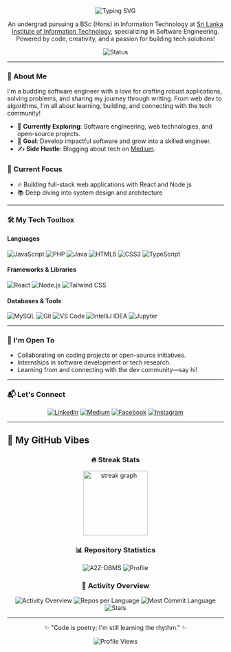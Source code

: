 <div align="center">
  <img src="https://readme-typing-svg.herokuapp.com?font=Fira+Code&pause=1000&color=2D9EF7&center=true&vCenter=true&width=435&lines=Hey%2C+I'm+Hasitha+Erandika!;" alt="Typing SVG" />
  <p>An undergrad pursuing a BSc (Hons) in Information Technology at <a href="https://www.sliit.lk/">Sri Lanka Institute of Information Technology</a>, specializing in Software Engineering. Powered by code, creativity, and a passion for building tech solutions!</p>
  <img src="https://img.shields.io/badge/Status-Exploring%20Tech%20&%20Writing-brightgreen?style=flat-square" alt="Status" />
</div>

---

### 🚀 About Me
I'm a budding software engineer with a love for crafting robust applications, solving problems, and sharing my journey through writing. From web dev to algorithms, I'm all about learning, building, and connecting with the tech community!

- 🌱 **Currently Exploring**: Software engineering, web technologies, and open-source projects.  
- 🎯 **Goal**: Develop impactful software and grow into a skilled engineer.  
- ✍️ **Side Hustle**: Blogging about tech on [Medium](https://medium.com/@wickramasinghe.erandika).  

### 🎯 Current Focus
- 🔥 Building full-stack web applications with React and Node.js
- 📚 Deep diving into system design and architecture

---

### 🛠️ My Tech Toolbox

#### Languages  
<p>
<!--   <img src="https://img.shields.io/badge/C++-00599C?style=for-the-badge&logo=c%2B%2B&logoColor=white" alt="C++" />
  <img src="https://img.shields.io/badge/Python-3776AB?style=for-the-badge&logo=python&logoColor=white" alt="Python" /> -->
  <img src="https://img.shields.io/badge/JavaScript-F7DF1E?style=for-the-badge&logo=javascript&logoColor=black" alt="JavaScript" />
  <img src="https://img.shields.io/badge/PHP-777BB4?style=for-the-badge&logo=php&logoColor=white" alt="PHP" />
  <img src="https://img.shields.io/badge/Java-007396?style=for-the-badge&logo=java&logoColor=white" alt="Java" />
  <img src="https://img.shields.io/badge/HTML5-E34F26?style=for-the-badge&logo=html5&logoColor=white" alt="HTML5" />
  <img src="https://img.shields.io/badge/CSS3-1572B6?style=for-the-badge&logo=css3&logoColor=white" alt="CSS3" />
  <img src="https://img.shields.io/badge/TypeScript-3178C6?style=for-the-badge&logo=typescript&logoColor=white" alt="TypeScript" />
</p>

#### Frameworks & Libraries  
<p>
  <img src="https://img.shields.io/badge/React-61DAFB?style=for-the-badge&logo=react&logoColor=black" alt="React" />
  <img src="https://img.shields.io/badge/Node.js-339933?style=for-the-badge&logo=nodedotjs&logoColor=white" alt="Node.js" />
<!--   <img src="https://img.shields.io/badge/Laravel-FF2D20?style=for-the-badge&logo=laravel&logoColor=white" alt="Laravel" /> -->
  <img src="https://img.shields.io/badge/Tailwind_CSS-38B2AC?style=for-the-badge&logo=tailwind-css&logoColor=white" alt="Tailwind CSS" />
<!--   <img src="https://img.shields.io/badge/NumPy-013243?style=for-the-badge&logo=numpy&logoColor=white" alt="NumPy" />
  <img src="https://img.shields.io/badge/Express.js-000000?style=for-the-badge&logo=express&logoColor=white" alt="Express.js" />
  <img src="https://img.shields.io/badge/Next.js-000000?style=for-the-badge&logo=next.js&logoColor=white" alt="Next.js" /> -->
</p>

#### Databases & Tools  
<p>
  <img src="https://img.shields.io/badge/MySQL-4479A1?style=for-the-badge&logo=mysql&logoColor=white" alt="MySQL" />
<!--   <img src="https://img.shields.io/badge/MongoDB-4EA94B?style=for-the-badge&logo=mongodb&logoColor=white" alt="MongoDB" /> -->
  <img src="https://img.shields.io/badge/Git-F05032?style=for-the-badge&logo=git&logoColor=white" alt="Git" />
  <img src="https://img.shields.io/badge/VS%20Code-007ACC?style=for-the-badge&logo=visual-studio-code&logoColor=white" alt="VS Code" />
  <img src="https://img.shields.io/badge/IntelliJ%20IDEA-000000?style=for-the-badge&logo=intellij-idea&logoColor=white" alt="IntelliJ IDEA" />
  <img src="https://img.shields.io/badge/Jupyter-F37626?style=for-the-badge&logo=jupyter&logoColor=white" alt="Jupyter" />
<!--   <img src="https://img.shields.io/badge/Docker-2496ED?style=for-the-badge&logo=docker&logoColor=white" alt="Docker" /> -->
</p>

---

### 🌟 I'm Open To
- Collaborating on coding projects or open-source initiatives.  
- Internships in software development or tech research.  
- Learning from and connecting with the dev community—say hi!  

---

### 📬 Let's Connect  
<div align="center">
  <a href="https://www.linkedin.com/in/hasitha-erandika/"><img src="https://img.shields.io/badge/LinkedIn-0A66C2?style=for-the-badge&logo=linkedin&logoColor=white" alt="LinkedIn" /></a>
  <a href="https://medium.com/@wickramasinghe.erandika"><img src="https://img.shields.io/badge/Medium-12100E?style=for-the-badge&logo=medium&logoColor=white" alt="Medium" /></a>
  <a href="https://web.facebook.com/profile.php?id=100068358691864"><img src="https://img.shields.io/badge/Facebook-1877F2?style=for-the-badge&logo=facebook&logoColor=white" alt="Facebook" /></a>
  <a href="https://www.instagram.com/hasitha.erandika2005/"><img src="https://img.shields.io/badge/Instagram-E4405F?style=for-the-badge&logo=instagram&logoColor=white" alt="Instagram" /></a>
</div>

---

## 🚀 My GitHub Vibes  

<div align="center">

### 🔥 Streak Stats  
<img src="https://streak-stats.demolab.com?user=HasithaErandika&theme=radical&hide_border=true" height="150" alt="streak graph" />

### 📊 Repository Statistics  
<img src="https://github-readme-stats.vercel.app/api/pin/?username=HasithaErandika&repo=A2Z-DBMS&theme=radical&hide_border=true" alt="A2Z-DBMS" />
<img src="https://github-readme-stats.vercel.app/api/pin/?username=HasithaErandika&repo=HasithaErandika&theme=radical&hide_border=true" alt="Profile" />

### 🎯 Activity Overview  
<img src="https://github-profile-summary-cards.vercel.app/api/cards/profile-details?username=HasithaErandika&theme=radical" alt="Activity Overview" />
<img src="https://github-profile-summary-cards.vercel.app/api/cards/repos-per-language?username=HasithaErandika&theme=radical" alt="Repos per Language" />
<img src="https://github-profile-summary-cards.vercel.app/api/cards/most-commit-language?username=HasithaErandika&theme=radical" alt="Most Commit Language" />
<img src="https://github-profile-summary-cards.vercel.app/api/cards/stats?username=HasithaErandika&theme=radical" alt="Stats" />

</div>

---


<div align="center">
  <p>✨ "Code is poetry; I'm still learning the rhythm." ✨</p>
  <img src="https://komarev.com/ghpvc/?username=HasithaErandika&color=blueviolet&style=flat-square" alt="Profile Views" />
</div> 
